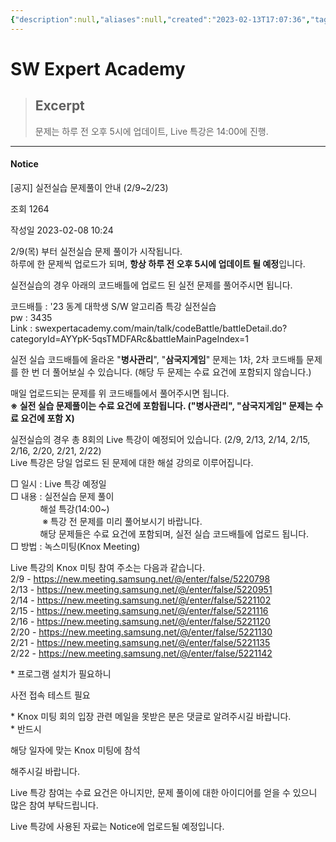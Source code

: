 ```yaml
---
{"description":null,"aliases":null,"created":"2023-02-13T17:07:36","tags":[" algo  ","algo"],"source":"https://swexpertacademy.com/main/talk/solvingClub/boardCommuView.do?solveclubId=AYWjN5DaiAsDFAQK&searchClsftn=AYWjN5DqiA0DFAQK&schClsName=Notice&searchCondition=COMMU_DETAIL-COMMU_TITLE-NICK_NAME_TAG&commuId=AYYunxMKEjMDFARc&orderBy=&searchKeyword=&sortingType=DATE_DESC&pageSize=10&pageIndex=1&&&&&&&&&&","author":null,"alias":["swea"],"date created":"Monday, February 13th 2023, 5:07:36 pm","date modified":"Monday, February 27th 2023, 6:20:45 pm","updated":"2023-07-15T21:33:03","title":"SW Expert Academy","dg-publish":true,"permalink":"/docs/SW Expert Academy/","dgPassFrontmatter":true}
---
```



# SW Expert Academy

> ## Excerpt
> 문제는 하루 전 오후 5시에 업데이트, Live 특강은 14:00에 진행.

---

#### Notice

\[공지\] 실전실습 문제풀이 안내 (2/9~2/23)

조회 1264

작성일 2023-02-08 10:24

2/9(목) 부터 실전실습 문제 풀이가 시작됩니다.  
하루에 한 문제씩 업로드가 되며, **항상 하루 전 오후 5시에 업데이트 될 예정**입니다. 

실전실습의 경우 아래의 코드배틀에 업로드 된 실전 문제를 풀어주시면 됩니다. 

코드배틀 : '23 동계 대학생 S/W 알고리즘 특강 실전실습  
pw : 3435  
Link : swexpertacademy.com/main/talk/codeBattle/battleDetail.do?categoryId=AYYpK-5qsTMDFARc&battleMainPageIndex=1

실전 실습 코드배틀에 올라온 "**병사관리**", "**삼국지게임**" 문제는 1차, 2차 코드배틀 문제를 한 번 더 풀어보실 수 있습니다. (해당 두 문제는 수료 요건에 포함되지 않습니다.)

매일 업로드되는 문제를 위 코드배틀에서 풀어주시면 됩니다.  
**※ 실전 실습 문제풀이는 수료 요건에 포함됩니다. ("병사관리", "삼국지게임" 문제는 수료 요건에 포함 X)**

실전실습의 경우 총 8회의 Live 특강이 예정되어 있습니다. (2/9, 2/13, 2/14, 2/15, 2/16, 2/20, 2/21, 2/22)  
Live 특강은 당일 업로드 된 문제에 대한 해설 강의로 이루어집니다. 

□ 일시 : Live 특강 예정일  
□ 내용 : 실전실습 문제 풀이  
            해설 특강(14:00~)  
             ※ 특강 전 문제를 미리 풀어보시기 바랍니다.  
            해당 문제들은 수료 요건에 포함되며, 실전 실습 코드배틀에 업로드 됩니다.  
□ 방법 : 녹스미팅(Knox Meeting)

Live 특강의 Knox 미팅 참여 주소는 다음과 같습니다.  
2/9 - https://new.meeting.samsung.net/@/enter/false/5220798  
2/13 - https://new.meeting.samsung.net/@/enter/false/5220951  
2/14 - https://new.meeting.samsung.net/@/enter/false/5221102  
2/15 - https://new.meeting.samsung.net/@/enter/false/5221116  
2/16 - https://new.meeting.samsung.net/@/enter/false/5221120  
2/20 - https://new.meeting.samsung.net/@/enter/false/5221130  
2/21 - https://new.meeting.samsung.net/@/enter/false/5221135  
2/22 - https://new.meeting.samsung.net/@/enter/false/5221142

\* 프로그램 설치가 필요하니

사전 접속 테스트 필요

\* Knox 미팅 회의 입장 관련 메일을 못받은 분은 댓글로 알려주시길 바랍니다.  
\* 반드시

해당 일자에 맞는 Knox 미팅에 참석

해주시길 바랍니다. 

Live 특강 참여는 수료 요건은 아니지만, 문제 풀이에 대한 아이디어를 얻을 수 있으니 많은 참여 부탁드립니다. 

Live 특강에 사용된 자료는 Notice에 업로드될 예정입니다.
